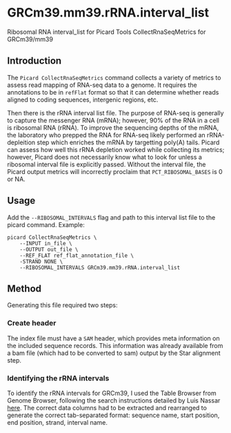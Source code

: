 # GRCm39.mm39.rRNA.interval_list
Ribosomal RNA interval_list for Picard Tools CollectRnaSeqMetrics for GRCm39/mm39

## Introduction
The `Picard CollectRnaSeqMetrics` command collects a variety of metrics to assess read mapping of RNA-seq data to a genome. It requires the annotations to be in `refFlat` format so that it can determine whether reads aligned to coding sequences, intergenic regions, etc. 

Then there is the rRNA interval list file. The purpose of RNA-seq is generally to capture the messenger RNA (mRNA); however, 90% of the RNA in a cell is ribosomal RNA (rRNA). To improve the sequencing depths of the mRNA, the laboratory who prepped the RNA for RNA-seq likely performed an rRNA-depleition step which enriches the mRNA by targetting poly(A) tails. Picard can assess how well this rRNA depletion worked while collecting its metrics; however, Picard does not necessarily know what to look for unless a ribosomal interval file is explicitly passed. Without the interval file, the Picard output metrics will incorrectly proclaim that `PCT_RIBOSOMAL_BASES` is 0 or NA. 

## Usage
Add the `--RIBOSOMAL_INTERVALS` flag and path to this interval list file to the picard command.
Example:
```
picard CollectRnaSeqMetrics \
	--INPUT in_file \
	--OUTPUT out_file \
	--REF_FLAT ref_flat_annotation_file \
	-STRAND NONE \
	--RIBOSOMAL_INTERVALS GRCm39.mm39.rRNA.interval_list
```

## Method
Generating this file required two steps:

### Create header
The index file must have a `SAM` header, which provides meta information on the included sequence records. This information was already available from a bam file (which had to be converted to sam) output by the Star alignment step. 

### Identifying the rRNA intervals
To identify the rRNA intervals for GRCm39, I used the Table Browser from Genome Browser, following the search instructions detailed by Luis Nassar [here](https://groups.google.com/a/soe.ucsc.edu/g/genome/c/WMHhIc6l068). The correct data columns had to be extracted and rearranged to generate the correct tab-separated format: sequence name, start position, end position, strand, interval name. 
